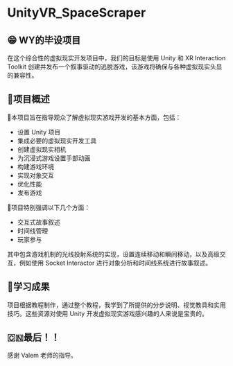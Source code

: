 
# UnityVR_SpaceScraper
## 😁 WY的毕设项目

在这个综合性的虚拟现实开发项目中，我们的目标是使用 Unity 和 XR Interaction Toolkit 创建并发布一个叙事驱动的逃脱游戏，该游戏将确保与各种虚拟现实头显的兼容性。

## 🏮项目概述

🎈本项目旨在指导观众了解虚拟现实游戏开发的基本方面，包括：
- 设置 Unity 项目
- 集成必要的虚拟现实开发工具
- 创建虚拟现实相机
- 为沉浸式游戏设置手部动画
- 构建游戏环境
- 实现对象交互
- 优化性能
- 发布游戏

🎉项目特别强调以下几个方面：
- 交互式故事叙述
- 时间线管理
- 玩家参与

其中包含游戏机制的光线投射系统的实现，设置连续移动和瞬间移动，以及高级交互，例如使用 Socket Interactor 进行对象分析和时间线系统进行故事叙述。

## 🤗学习成果

项目根据教程制作，通过整个教程，我学到了所提供的分步说明、视觉教具和实用技巧。这些资源对使用 Unity 开发虚拟现实游戏感兴趣的人来说是宝贵的。

## 🇨🇳最后！！

感谢 Valem 老师的指导。
